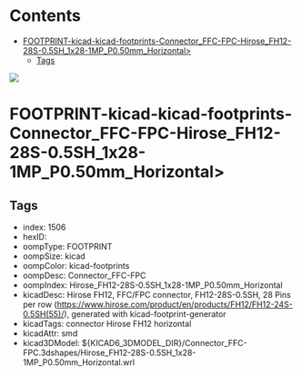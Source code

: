 



Contents
========

* [FOOTPRINT-kicad-kicad-footprints-Connector_FFC-FPC-Hirose_FH12-28S-0.5SH_1x28-1MP_P0.50mm_Horizontal>](#footprint-kicad-kicad-footprints-connector_ffc-fpc-hirose_fh12-28s-05sh_1x28-1mp_p050mm_horizontal)
	* [Tags](#tags)
  
![][im]
# FOOTPRINT-kicad-kicad-footprints-Connector_FFC-FPC-Hirose_FH12-28S-0.5SH_1x28-1MP_P0.50mm_Horizontal>

## Tags

- index: 1506
- hexID: 
- oompType: FOOTPRINT
- oompSize: kicad
- oompColor: kicad-footprints
- oompDesc: Connector_FFC-FPC
- oompIndex: Hirose_FH12-28S-0.5SH_1x28-1MP_P0.50mm_Horizontal
- kicadDesc: Hirose FH12, FFC/FPC connector, FH12-28S-0.5SH, 28 Pins per row (https://www.hirose.com/product/en/products/FH12/FH12-24S-0.5SH(55)/), generated with kicad-footprint-generator
- kicadTags: connector Hirose FH12 horizontal
- kicadAttr: smd
- kicad3DModel: ${KICAD6_3DMODEL_DIR}/Connector_FFC-FPC.3dshapes/Hirose_FH12-28S-0.5SH_1x28-1MP_P0.50mm_Horizontal.wrl



[im]: image.png
